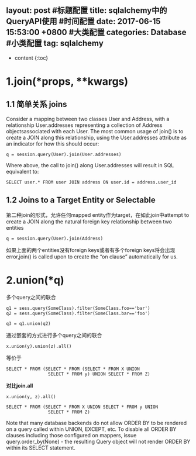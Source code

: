 layout: post
#标题配置
title:  sqlalchemy中的QueryAPI使用
#时间配置
date:   2017-06-15 15:53:00 +0800
#大类配置
categories: Database
#小类配置
tag: sqlalchemy
---

* content
{:toc}

# 1.join(*props, **kwargs)
## 1.1 简单关系 joins
Consider a mapping between two classes User and Address, with a relationship User.addresses representing a collection of Address objectsassociated with each User. The most common usage of join() is to create a JOIN along this relationship, using the User.addresses attribute as an indicator for how this should occur:

    q = session.query(User).join(User.addresses)
Where above, the call to join() along User.addresses will result in SQL equivalent to:

    SELECT user.* FROM user JOIN address ON user.id = address.user_id

## 1.2 Joins to a Target Entity or Selectable
第二种join的形式，允许任何mapped entity作为target，在如此join中attempt to create a JOIN along the natural foreign key relationship between two entities

    q = session.query(User).join(Address)
如果上面的两个entities没有foreign keys或者有多个foreign keys将会出现error,join() is called upon to create the “on clause” automatically for us.

# 2.union(*q)
多个query之间的联合
    
    q1 = sess.query(SomeClass).filter(SomeClass.foo=='bar')
    q2 = sess.query(SomeClass).filter(SomeClass.bar=='foo')
    
    q3 = q1.union(q2)
通过嵌套的方式进行多个query之间的联合

    x.union(y).union(z).all()
等价于
    
    SELECT * FROM (SELECT * FROM (SELECT * FROM X UNION
                    SELECT * FROM y) UNION SELECT * FROM Z)
**对比join.all**
    
    x.union(y, z).all()
    
    SELECT * FROM (SELECT * FROM X UNION SELECT * FROM y UNION
                    SELECT * FROM Z)

Note that many database backends do not allow ORDER BY to be rendered on a query called within UNION, EXCEPT, etc. To disable all ORDER BY clauses including those configured on mappers, issue query.order_by(None) - the resulting Query object will not render ORDER BY within its SELECT statement.

